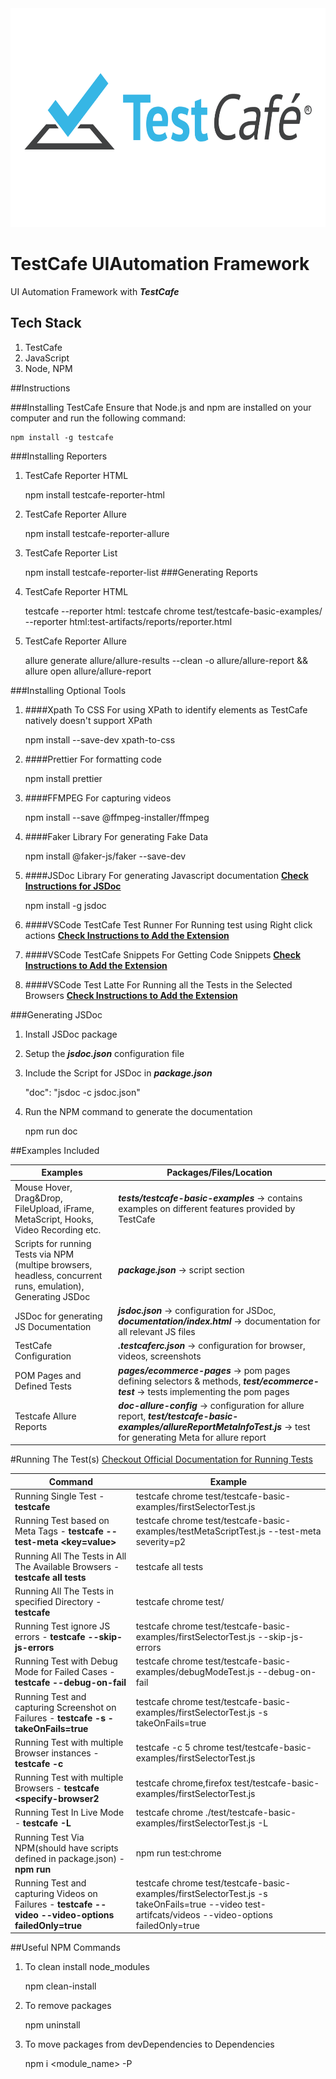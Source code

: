 <img src="https://raw.githubusercontent.com/DevExpress/testcafe-gh-page-assets/master/src/images/testcafe-ogp-icon.png" alt="TestCafe UI Automation" style="height: 350px; width:720px;"/>

# TestCafe UIAutomation Framework

UI Automation Framework with ***TestCafe***

## Tech Stack

1. TestCafe
2. JavaScript
3. Node, NPM

##Instructions

###Installing TestCafe
Ensure that Node.js and npm are installed on your computer and run the following command: 


    npm install -g testcafe

###Installing Reporters
1. TestCafe Reporter HTML


    npm install testcafe-reporter-html
2. TestCafe Reporter Allure



     npm install testcafe-reporter-allure
3. TestCafe Reporter List



    npm install testcafe-reporter-list
###Generating Reports
1. TestCafe Reporter HTML


    testcafe <specify-browser> <specify the test with path>  --reporter html:<path-to-store-report>
    testcafe chrome test/testcafe-basic-examples/  --reporter html:test-artifacts/reports/reporter.html
2. TestCafe Reporter Allure


    allure generate allure/allure-results --clean -o allure/allure-report && allure open allure/allure-report


###Installing Optional Tools
1. ####Xpath To CSS
   For using XPath to identify elements as TestCafe natively doesn't support XPath


    npm install --save-dev xpath-to-css

3. ####Prettier
   For formatting code


    npm install prettier 
4. ####FFMPEG
   For capturing videos


    npm install --save @ffmpeg-installer/ffmpeg
5. ####Faker Library
   For generating Fake Data


    npm install @faker-js/faker --save-dev
6. ####JSDoc Library
   For generating Javascript documentation
   **[Check Instructions for JSDoc](https://www.section.io/engineering-education/jsdoc-documentation/)**


    npm install -g jsdoc
8. ####VSCode TestCafe Test Runner
   For Running test using Right click actions
   **[Check Instructions to Add the Extension](https://marketplace.visualstudio.com/items?itemName=romanresh.testcafe-test-runner)**  
9. ####VSCode TestCafe Snippets
   For Getting Code Snippets
   **[Check Instructions to Add the Extension](https://marketplace.visualstudio.com/items?itemName=hdorgeval.testcafe-snippets)**
10. ####VSCode Test Latte
    For Running all the Tests in the Selected Browsers 
    **[Check Instructions to Add the Extension](https://marketplace.visualstudio.com/items?itemName=sshimono.testlatte)** 

###Generating JSDoc
1. Install JSDoc package
2. Setup the ***jsdoc.json*** configuration file
3. Include the Script for JSDoc in ***package.json***


    "doc": "jsdoc -c jsdoc.json"
4. Run the NPM command to generate the documentation


    npm run doc

##Examples Included

| Examples                                                             | Packages/Files/Location      |
| -------------------------------------------------------------------- | ---------------------------- |
| Mouse Hover, Drag&Drop, FileUpload, iFrame, MetaScript, Hooks, Video Recording etc.   | ***tests/testcafe-basic-examples*** -> contains examples on different features provided by TestCafe |
| Scripts for running Tests via NPM (multipe browsers, headless, concurrent runs, emulation), Generating JSDoc | ***package.json*** -> script section |
| JSDoc for generating JS Documentation  | ***jsdoc.json*** -> configuration for JSDoc, ***documentation/index.html*** -> documentation for all relevant JS files |
| TestCafe Configuration | ***.testcaferc.json*** -> configuration for browser, videos, screenshots |
| POM Pages and Defined Tests |***pages/ecommerce-pages*** -> pom pages defining selectors & methods, ***test/ecommerce-test*** -> tests implementing the pom pages|
| Testcafe Allure Reports | ***doc-allure-config*** -> configuration for allure report, ***test/testcafe-basic-examples/allureReportMetaInfoTest.js*** -> test for generating Meta for allure report|

#Running The Test(s)
[Checkout Official Documentation for Running Tests](https://testcafe.io/documentation/402830/guides/basic-guides/run-tests)

| Command                                                              | Example    |
| -------------------------------------------------------------------- | ---------------------------- |
| Running Single Test - **testcafe <specify-browser> <specify the test with path>** | testcafe chrome test/testcafe-basic-examples/firstSelectorTest.js |
| Running Test based on Meta Tags - **testcafe <specify-browser> <specify the test with path> --test-meta <key=value>** |testcafe chrome test/testcafe-basic-examples/testMetaScriptTest.js --test-meta severity=p2 |
| Running All The Tests in All The Available Browsers - **testcafe all tests** | testcafe all tests |
| Running All The Tests in specified Directory - **testcafe <specify-browser> <specify the path containing tests>** | testcafe chrome test/ |
| Running Test ignore JS errors - **testcafe <specify-browser> <specify the test with path> --skip-js-errors** | testcafe chrome test/testcafe-basic-examples/firstSelectorTest.js --skip-js-errors |
| Running Test with Debug Mode for Failed Cases - **testcafe <specify-browser> <specify the test with path> --debug-on-fail** | testcafe chrome test/testcafe-basic-examples/debugModeTest.js --debug-on-fail|
| Running Test and capturing Screenshot on Failures - **testcafe <specify-browser> <specify the test with path> -s -takeOnFails=true**| testcafe chrome test/testcafe-basic-examples/firstSelectorTest.js -s takeOnFails=true |
| Running Test with multiple Browser instances - **testcafe -c <specify no of instances> <specify-browser> <specify the test with path>** | testcafe -c 5 chrome test/testcafe-basic-examples/firstSelectorTest.js |
| Running Test with multiple Browsers - **testcafe <specify-browser1> <specify-browser2 <specify the test with path>** | testcafe chrome,firefox test/testcafe-basic-examples/firstSelectorTest.js |
| Running Test In Live Mode - **testcafe <specify-browser> <specify the test with path> -L**|testcafe chrome ./test/testcafe-basic-examples/firstSelectorTest.js -L|
| Running Test Via NPM(should have scripts defined in package.json) - **npm run <script-name>** | npm run test:chrome |
| Running Test and capturing Videos on Failures - **testcafe <specify-browser> <specify the test with path> --video <path> --video-options failedOnly=true** |testcafe chrome test/testcafe-basic-examples/firstSelectorTest.js -s takeOnFails=true --video test-artifcats/videos --video-options failedOnly=true|


##Useful NPM Commands
1. To clean install node_modules


    npm clean-install
2. To remove packages


    npm uninstall <package-name>
3. To move packages from devDependencies to Dependencies


    npm i <module_name> -P

  